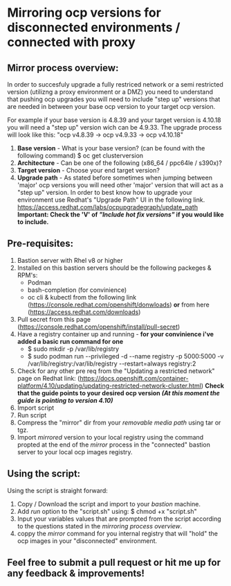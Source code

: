 # Mirroring ocp versions for disconnected environments / connected with proxy

## Mirror process overview:
In order to succesfuly upgrade a fully restriced network or a semi restricted version (utilizng a proxy environment or a DMZ) you need to understand that pushing ocp upgrades you will need to include "step up" versions that are needed in between your base ocp version to your target ocp version.

For example if your base version is 4.8.39 and your target version is 4.10.18 you will need a "step up" version wich can be 4.9.33.
The upgrade process will look like this: "ocp v4.8.39 -> ocp v4.9.33 -> ocp v4.10.18"

1) **Base version** - What is your base version? (can be found with the following command)
  $ oc get clusterversion
2) **Architecture** - Can be one of the following (x86_64 / ppc64le / s390x)?
3) **Target version** - Choose your end target version? 
4) **Upgrade path** - As stated before sometimes when jumping between 'major' ocp versions you will need other 'major' version that will act as a "step up" version. In order to best know how to upgrade your environment use Redhat's "Upgrade Path" UI in the following link.
https://access.redhat.com/labs/ocpupgradegraph/update_path
**Important: Check the 'V' of _"Include hot fix versions"_ if you would like to include.**


## Pre-requisites:
1)  Bastion server with Rhel v8 or higher
2)  Installed on this bastion servers should be the following packeges & RPM's:
    - Podman
    - bash-completion (for convinience)
    - oc cli & kubectl from the following link (https://console.redhat.com/openshift/donwloads) **or**
      from here (https://access.redhat.com/downloads) 
3)  Pull secret from this page (https://console.redhat.com/openshift/install/pull-secret)  
4)  Have a registry container up and running - **for your convinience i've added a basic run command for one**
    - $ sudo mkdir -p /var/lib/registry
    - $ sudo podman run --privileged -d --name registry -p 5000:5000 -v /var/lib/registry:/var/lib/registry --restart=always registry:2
6)   Check for any other pre req from the "Updating a restricted network" page on Redhat link:
     (https://docs.openshift.com/container-platform/4.10/updating/updating-restricted-network-cluster.html)
**Check that the guide points to your desired ocp version _(At this moment the guide is pointing to version 4.10)_**
7)  Import script
8)  Run script
9)  Compress the "mirror" dir from your _removable media path_ using tar or tgz.
10) Import _mirrored_ version to your local registry using the command propted at the end of the _mirror_ process in the "connected" bastion server to your local ocp images registry.


## Using the script:
Using the script is straight forward:
1) Copy / Download the script and import to your _bastion_ machine.
2) Add _run_ option to the "script.sh" using: $ chmod +x "script.sh"
3) Input your variables values that are prompted from the script according to the questions stated in the _mirroring process overview_.
4) coppy the _mirror_ command for you internal registry that will "hold" the ocp images in your "disconnected" environment. 

## Feel free to submit a pull request or hit me up for any feedback & improvements!
